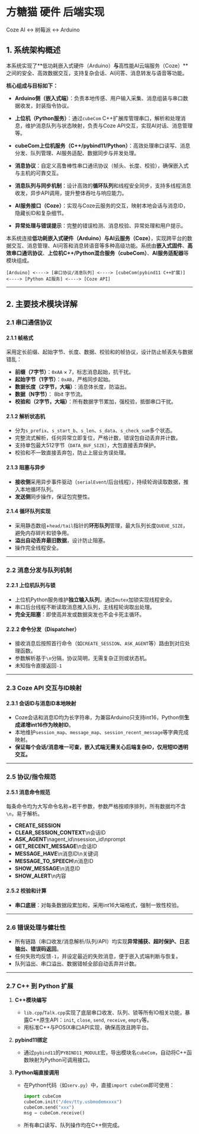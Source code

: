 # 方糖猫 硬件 后端实现

Coze AI  <-> 树莓派 <-> Arduino


## 1. 系统架构概述

本系统实现了**低功耗嵌入式硬件（Arduino）**与**高性能AI云端服务（Coze）**之间的安全、高效数据交互，支持复杂会话、AI问答、消息转发与语音等功能。

**核心组成与目标如下：**

- **Arduino侧（嵌入式端）**：负责本地传感、用户输入采集、消息组装与串口数据收发，封装指令协议。
- **上位机（Python服务）**：通过`cubeCom` C++扩展库管理串口，解析和处理消息，维护消息队列与状态映射，负责与Coze API交互，实现AI对话、消息管理等。
- **cubeCom上位机服务（C++/pybind11/Python）**：高效处理串口读写、消息分发、队列管理、AI服务适配、数据同步与并发处理。

- **消息协议**：自定义高鲁棒性串口通讯协议（帧头、长度、校验），确保嵌入式与主机的可靠交互。
- **消息队列与同步机制**：设计高效的**循环队列**和线程安全同步，支持多线程消息收发，异步API调用，提升整体吞吐与响应能力。
- **AI服务接口（Coze）**：实现与Coze云服务的交互，映射本地会话与消息ID，隐藏长ID和复杂细节。
- **异常处理与错误提示**：完整的错误检测、消息校验、异常处理和用户提示。

本系统连接**低功耗嵌入式硬件（Arduino）**与**AI云服务（Coze）**，实现跨平台的数据交互、消息管理、AI问答和消息转语音等多种高级功能。系统由**嵌入式固件**、**高效串口通讯协议**、**上位机C++/Python混合服务（cubeCom）**、**AI服务适配器**等模块组成。



```
[Arduino] <----> [串口协议/消息队列] <----> [cubeCom(pybind11 C++扩展)] <----> [Python AI服务] <----> [Coze API]
```

---

## 2. 主要技术模块详解

### 2.1 串口通信协议

#### 2.1.1 帧格式

采用定长前缀、起始字节、长度、数据、校验和的帧协议，设计防止帧丢失与数据错乱：

- **前缀（7字节）**：`0xAA` × 7，标志消息起始，抗干扰。
- **起始字节（1字节）**：`0xAB`，严格同步起始。
- **数据长度（2字节，大端）**：消息体长度，防溢出。
- **数据（N字节）**： 8bit 字节流。
- **校验和（2字节，大端）**：所有数据字节累加，强校验，抵御串口干扰。

#### 2.1.2 解析状态机

- 分为`s_prefix`、`s_start_b`、`s_len`、`s_data`、`s_check_sum`多个状态。
- 完整流式解析，任何异常立即复位，严格计数，错误包自动丢弃并计数。
- 支持单包最大512字节（`DATA_BUF_SIZE`），大包直接丢弃保护。
- 校验和不一致直接丢弃包，防止上层业务误处理。

#### 2.1.3 阻塞与异步

- **接收侧**采用异步事件驱动（`serialEvent`/后台线程），持续轮询读取数据，推入本地循环队列。
- **发送侧**同步操作，保证包完整性。

#### 2.1.4 循环队列实现

- 采用静态数组+`head/tail`指针的**环形队列**管理，最大队列长度`QUEUE_SIZE`，避免内存碎片和锁争用。
- **溢出自动丢弃最旧数据**，设计防止阻塞。
- 操作完全线程安全。

---

### 2.2 消息分发与队列机制

#### 2.2.1 上位机队列与锁

- 上位机Python服务维护**独立输入队列**，通过`mutex`加锁实现线程安全。
- 串口后台线程不断读取消息推入队列，主线程轮询取出处理。
- **完全无阻塞**：即使高并发或数据突发也不会卡死主循环。

#### 2.2.2 命令分发（Dispatcher）

- 接收消息后按照首行命令（如`CREATE_SESSION`、`ASK_AGENT`等）路由到对应处理函数。
- 参数解析基于`\n`分隔，协议简明，无需复杂正则或状态机。
- 未知指令直接返回`-1`

---

### 2.3 Coze API 交互与ID映射

#### 2.3.1 会话ID与消息ID本地映射

- Coze会话和消息ID均为长字符串，为兼容Arduino只支持int16，Python侧**生成递增int16作为映射ID**。
- 本地维护`session_map`、`message_map`、`session_recent_message`等字典完成映射。
- **保证每个会话/消息唯一可查，嵌入式端无需关心后端复杂ID，仅用短ID透明交互。**


---

### 2.5 协议/指令规范

#### 2.5.1 消息命令规范

每条命令均为大写命令名称+若干参数，参数严格按顺序排列，所有数据均不含`\n`，易于解析。

- **CREATE_SESSION**
- **CLEAR_SESSION_CONTEXT**\n会话ID
- **ASK_AGENT**\nagent_id\nsession_id\nprompt
- **GET_RECENT_MESSAGE**\n会话ID
- **MESSAGE_HAVE**\n消息ID\n关键词
- **MESSAGE_TO_SPEECH**\n消息ID
- **SHOW_MESSAGE**\n消息ID
- **SHOW_ALERT**\n内容

#### 2.5.2 校验和计算

- **串口底层**：对每条数据段累加和，采用int16大端格式，强制一致性校验。

---

### 2.6 错误处理与健壮性

- 所有链路（串口收发/消息解析/队列/API）均实现**异常捕获、超时保护、日志输出、错误码返回**。
- 任何失败均反馈`-1`，并设定最近的失败消息，便于嵌入式端判断与恢复。
- 队列溢出、串口溢出、数据错帧全部自动丢弃并计数。

---

### 2.7 C++ 到 Python 扩展


1. **C++模块编写**
   - `lib.cpp`/`Talk.cpp`实现了底层串口收发、队列、锁等所有IO相关功能，暴露C++原生API：`init`, `close`, `send`, `receive`, `empty`等。
   - 用标准C++与POSIX串口API实现，确保高效且跨平台。

2. **pybind11绑定**
   - 通过`pybind11`的`PYBIND11_MODULE`宏，导出模块名`cubeCom`，自动将C++函数映射为Python可调用接口。

3. **Python端直接调用**
   - 在Python代码（如`serv.py`）中，直接`import cubeCom`即可使用：
     ```python
     import cubeCom
     cubeCom.init("/dev/tty.usbmodemxxxx")
     cubeCom.send("xxx")
     msg = cubeCom.receive()
     ```
   - 所有串口读写、队列操作均在C++侧完成。






